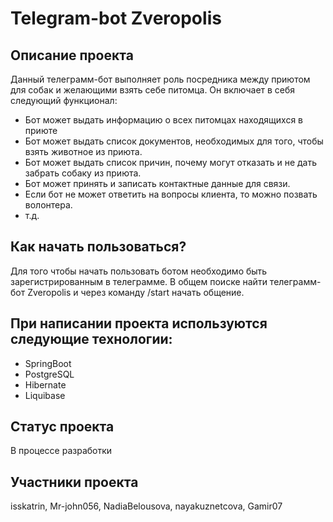 # Telegram-bot Zveropolis

## Описание проекта
Данный телеграмм-бот выполняет роль посредника между приютом для собак и желающими взять себе питомца.
Он включает в себя следующий функционал:
- Бот может выдать информацию о всех питомцах находящихся в приюте
- Бот может выдать список документов, необходимых для того, чтобы взять животное из приюта.
- Бот может выдать список причин, почему могут отказать и не дать забрать собаку из приюта.
- Бот может принять и записать контактные данные для связи.
- Если бот не может ответить на вопросы клиента, то можно позвать волонтера.
- т.д.

 ## Как начать пользоваться? 
   Для того чтобы начать пользовать ботом необходимо быть зарегистрированным в телеграмме.
   В общем поиске найти телеграмм-бот Zveropolis и через команду /start начать общение. 

 ## При написании проекта используются следующие технологии:
  - SpringBoot
  - PostgreSQL
  - Hibernate
  - Liquibase

  ## Статус проекта
  В процессе разработки

  ## Участники проекта
  isskatrin, Mr-john056, NadiaBelousova, nayakuznetcova, Gamir07

     
